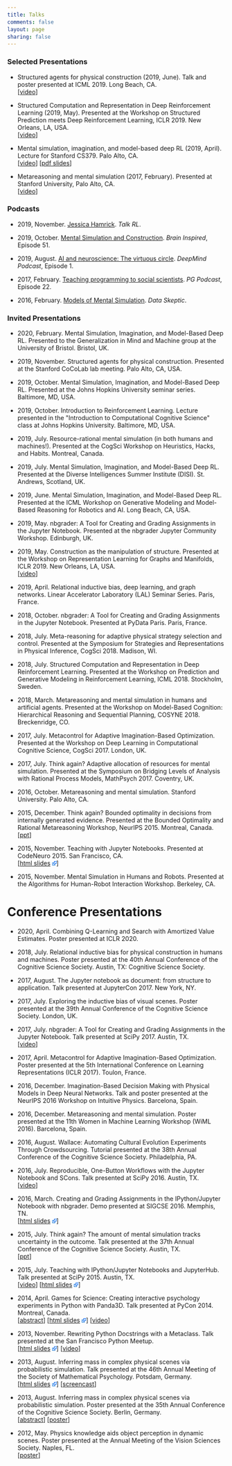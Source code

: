 ```yaml
---
title: Talks
comments: false
layout: page
sharing: false
---
```


### Selected Presentations

* Structured agents for physical construction (2019, June). Talk and poster presented at ICML 2019. Long Beach, CA.  
  [[video](https://youtube.videoken.com/embed/D0UmVbbJxS8?tocitem=56)]

* Structured Computation and Representation in Deep Reinforcement Learning (2019, May). Presented at the Workshop on Structured Prediction meets Deep Reinforcement Learning, ICLR 2019. New Orleans, LA, USA.  
  [[video](https://slideslive.com/38915833/structured-computation-and-representation-in-deep-reinforcement-learning)]

* Mental simulation, imagination, and model-based deep RL (2019, April). Lecture for Stanford CS379. Palo Alto, CA.  
  [[video](https://web.stanford.edu/class/cs379c/archive/2019/calendar_invited_talks/lectures/04/11/videos/CS379C_Jessica_Hamrick_Lecture_04-11-19.mp4)]
  [[pdf slides](https://web.stanford.edu/class/cs379c/archive/2019/calendar_invited_talks/lectures/04/11/slides/CS379C_Jessica_Hamrick_Lecture_04-11-19.pdf)]

* Metareasoning and mental simulation (2017, February). Presented at Stanford University, Palo Alto, CA.  
  [[video](https://talks.stanford.edu/jessica-hamrick-metareasoning-and-mental-simulation/)]

### Podcasts

* 2019, November. [Jessica Hamrick](https://www.talkrl.com/episodes/jessica-hamrick). *Talk RL*.

* 2019, October. [Mental Simulation and Construction](https://braininspired.co/podcast/51/). *Brain Inspired*, Episode 51.

* 2019, August. [AI and neuroscience: The virtuous circle](https://deepmind.com/blog/article/podcast-episode-1-ai-and-neuroscience-the-virtuous-circle). *DeepMind Podcast*, Episode 1.

* 2017, February. [Teaching programming to social scientists](http://www.pgbovine.net/PG-Podcast-22-Jess-Hamrick.htm). *PG Podcast*, Episode 22.

* 2016, February. [Models of Mental Simulation](https://luminarypodcasts.com/listen/kyle-polich-029/data-skeptic/models-of-mental-simulation/8dbad0d6-c53e-40bf-8e77-c0b4832d2fc5). *Data Skeptic*.

### Invited Presentations

* 2020, February. Mental Simulation, Imagination, and Model-Based Deep RL. Presented to the Generalization in Mind and Machine group at the University of Bristol. Bristol, UK.

* 2019, November. Structured agents for physical construction. Presented at the Stanford CoCoLab lab meeting. Palo Alto, CA, USA.

* 2019, October. Mental Simulation, Imagination, and Model-Based Deep RL. Presented at the Johns Hopkins University seminar series. Baltimore, MD, USA.

* 2019, October. Introduction to Reinforcement Learning. Lecture presented in the "Introduction to Computational Cognitive Science" class at Johns Hopkins University. Baltimore, MD, USA.

* 2019, July. Resource-rational mental simulation (in both humans and machines!). Presented at the CogSci Workshop on Heuristics, Hacks, and Habits. Montreal, Canada.

* 2019, July. Mental Simulation, Imagination, and Model-Based Deep RL. Presented at the Diverse Intelligences Summer Institute (DISI). St. Andrews, Scotland, UK.

* 2019, June. Mental Simulation, Imagination, and Model-Based Deep RL. Presented at the ICML Workshop on Generative Modeling and Model-Based Reasoning for Robotics and AI. Long Beach, CA, USA.

* 2019, May. nbgrader: A Tool for Creating and Grading Assignments in the Jupyter Notebook. Presented at the nbgrader Jupyter Community Workshop. Edinburgh, UK.

* 2019, May. Construction as the manipulation of structure. Presented at the Workshop on Representation Learning for Graphs and Manifolds, ICLR 2019. New Orleans, LA, USA.  
  [[video](https://slideslive.com/38915807/construction-as-the-manipulation-of-structure)]

* 2019, April. Relational inductive bias, deep learning, and graph networks. Linear Accelerator Laboratory (LAL) Seminar Series. Paris, France.

* 2018, October. nbgrader: A Tool for Creating and Grading Assignments in the Jupyter Notebook. Presented at PyData Paris. Paris, France.

* 2018, July. Meta-reasoning for adaptive physical strategy selection and control. Presented at the Symposium for Strategies and Representations in Physical Inference, CogSci 2018. Madison, WI.

* 2018, July. Structured Computation and Representation in Deep Reinforcement Learning. Presented at the Workshop on Prediction and Generative Modeling in Reinforcement Learning, ICML 2018. Stockholm, Sweden.

* 2018, March. Metareasoning and mental simulation in humans and artificial agents. Presented at the Workshop on Model-Based Cognition: Hierarchical Reasoning and Sequential Planning, COSYNE 2018. Breckenridge, CO.

* 2017, July. Metacontrol for Adaptive Imagination-Based Optimization. Presented at the Workshop on Deep Learning in Computational Cognitive Science, CogSci 2017. London, UK.

* 2017, July. Think again? Adaptive allocation of resources for mental simulation. Presented at the Symposium on Bridging Levels of Analysis with Rational Process Models, MathPsych 2017. Coventry, UK.

* 2016, October. Metareasoning and mental simulation. Stanford University. Palo Alto, CA.

* 2015, December. Think again? Bounded optimality in decisions from internally generated evidence. Presented at the Bounded Optimality and Rational Metareasoning Workshop, NeurIPS 2015. Montreal, Canada.  
  [[ppt](https://figshare.com/articles/Thing_again_Bounded_optimality_in_decisions_from_internally_generated_evidence/3085906)]

* 2015, November. Teaching with Jupyter Notebooks. Presented at CodeNeuro 2015. San Francisco, CA.  
  [<a href="http://jhamrick.github.io/codeneuro-sf-2015-slides" target="_blank">html slides</a> <img src="/assets/img/external.png" alt="opens in new window" class="external" />]

* 2015, November. Mental Simulation in Humans and Robots. Presented at the Algorithms for Human-Robot Interaction Workshop. Berkeley, CA.

# Conference Presentations

* 2020, April. Combining Q-Learning and Search with Amortized Value Estimates. Poster presented at ICLR 2020.

* 2018, July. Relational inductive bias for physical construction in humans and machines. Poster presented at the 40th Annual Conference of the Cognitive Science Society. Austin, TX: Cognitive Science Society.

* 2017, August. The Jupyter notebook as document: from structure to application. Talk presented at JupyterCon 2017. New York, NY.

* 2017, July. Exploring the inductive bias of visual scenes. Poster presented at the 39th Annual Conference of the Cognitive Science Society. London, UK.

* 2017, July. nbgrader: A Tool for Creating and Grading Assignments in the Jupyter Notebook. Talk presented at SciPy 2017. Austin, TX.  
  [[video](https://www.youtube.com/watch?v=5WUm0QuJdFw)]

* 2017, April. Metacontrol for Adaptive Imagination-Based Optimization. Poster presented at the 5th International Conference on Learning Representations (ICLR 2017). Toulon, France.

* 2016, December. Imagination-Based Decision Making with Physical Models in Deep Neural Networks. Talk and poster presented at the NeurIPS 2016 Workshop on Intuitive Physics. Barcelona, Spain.

* 2016, December. Metareasoning and mental simulation. Poster presented at the 11th Women in Machine Learning Workshop (WiML 2016). Barcelona, Spain.

* 2016, August. Wallace: Automating Cultural Evolution Experiments Through Crowdsourcing. Tutorial presented at the 38th Annual Conference of the Cognitive Science Society. Philadelphia, PA.

* 2016, July. Reproducible, One-Button Workflows with the Jupyter Notebook and SCons. Talk presented at SciPy 2016. Austin, TX.  
  [[video](https://www.youtube.com/watch?v=Fc2W930NJs8)]

* 2016, March. Creating and Grading Assignments in the IPython/Jupyter Notebook with nbgrader. Demo presented at SIGCSE 2016. Memphis, TN.  
  [<a href="http://jhamrick.github.io/sigcse-2016-slides" target="_blank">html slides</a> <img src="/assets/img/external.png" alt="opens in new window" class="external" />]

* 2015, July. Think again? The amount of mental simulation tracks uncertainty in the outcome. Talk presented at the 37th Annual Conference of the Cognitive Science Society. Austin, TX.  
  [[ppt](https://figshare.com/articles/Think_again_The_amount_of_mental_simulation_tracks_uncertainty_in_the_outcome/1554893)]

* 2015, July. Teaching with IPython/Jupyter Notebooks and JupyterHub. Talk presented at SciPy 2015. Austin, TX.  
  [[video](https://www.youtube.com/watch?v=OuhtpxGuboY)]
  [<a href="http://jhamrick.github.io/scipy-2015-slides" target="_blank">html slides</a> <img src="/assets/img/external.png" alt="opens in new window" class="external" />]

* 2014, April. Games for Science: Creating interactive psychology experiments in Python with Panda3D. Talk presented at PyCon 2014. Montreal, Canada.  
  [[abstract](https://us.pycon.org/2014/schedule/presentation/183/)]
  [<a href="http://jhamrick.github.io/pycon-2014-talk" target="_blank">html slides</a> <img src="/assets/img/external.png" alt="opens in new window" class="external" />]
  [[video](http://www.pyvideo.org/video/2655/games-for-science-creating-interactive-psycholog)]

* 2013, November. Rewriting Python Docstrings with a Metaclass. Talk presented at the San Francisco Python Meetup.  
  [<a href="http://jhamrick.github.io/sfpython-2013/?transition=none" target="_blank">html slides</a> <img src="/assets/img/external.png" alt="opens in new window" class="external" />]
  [[video](https://www.youtube.com/watch?v=ZrUIRSVv1gw)]

* 2013, August. Inferring mass in complex physical scenes via probabilistic simulation. Talk presented at the 46th Annual Meeting of the Society of Mathematical Psychology. Potsdam, Germany.  
  [<a href="http://jhamrick.github.io/mass-inference-mathpsych-2013/?transition=none" target="_blank">html slides</a> <img src="/assets/img/external.png" alt="opens in new window" class="external" />]
  [[screencast](http://figshare.com/articles/Inferring_mass_in_complex_physical_scenes_via_probabilistic_simulation/768506)]

* 2013, August. Inferring mass in complex physical scenes via probabilistic simulation. Poster presented at the 35th Annual Conference of the Cognitive Science Society. Berlin, Germany.  
  [[abstract](http://mindmodeling.org/cogsci2013/papers/0778/index.html)]
  [[poster](http://figshare.com/articles/Inferring_mass_in_complex_physical_scenes_via_probabilistic_simulation/768445)]

* 2012, May. Physics knowledge aids object perception in dynamic scenes. Poster presented at the Annual Meeting of the Vision Sciences Society. Naples, FL.  
  [[poster](http://figshare.com/articles/Physical_reasoning_in_complex_scenes_is_sensitive_to_mass/768510)]
